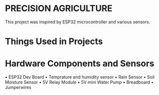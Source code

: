 # PRECISION AGRICULTURE
This project was inspired by ESP32 microcontroller and various sensors.
# Things Used in Projects

# Hardware Components and Sensors
•	ESP32 Dev Board
•	Temprature and humidity sensor
•	Rain Sensor
•	Soil Moisture Sensor
•	5V Relay Module
•	5V mini Water Pump
•	Breadboard
•	Jumperwires
